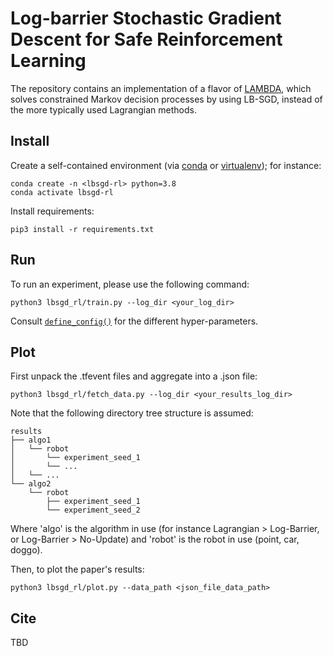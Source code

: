 # Log-barrier Stochastic Gradient Descent for Safe Reinforcement Learning
The repository contains an implementation of a flavor of [LAMBDA](https://github.com/yardenas/la-mbda), which solves constrained Markov decision processes by using LB-SGD, instead of the more typically used Lagrangian methods.

## Install
Create a self-contained environment (via [conda](https://docs.conda.io/en/latest/) or [virtualenv](https://virtualenv.pypa.io/en/latest/)); for instance:
```
conda create -n <lbsgd-rl> python=3.8
conda activate lbsgd-rl
```
Install requirements:
```
pip3 install -r requirements.txt
```

## Run
To run an experiment, please use the following command:
```
python3 lbsgd_rl/train.py --log_dir <your_log_dir>
```

Consult [`define_config()`](https://github.com/lasgroup/lbsgd-rl/blob/e423fc9be452b993cc39e1ac8e0a75095a9a89a2/lbsgd_rl/train.py#L16) for the different hyper-parameters.

## Plot
First unpack the .tfevent files and aggregate into a .json file:
```
python3 lbsgd_rl/fetch_data.py --log_dir <your_results_log_dir>
```
Note that the following directory tree structure is assumed:
```
results
├── algo1
│   └── robot
│       └── experiment_seed_1
│       └── ...
│   └── ...
└── algo2
    └── robot
        ├── experiment_seed_1
        └── experiment_seed_2
```
Where 'algo' is the algorithm in use (for instance Lagrangian > Log-Barrier, or Log-Barrier > No-Update) and 'robot' is the robot in use (point, car, doggo).

Then, to plot the paper's results:
```
python3 lbsgd_rl/plot.py --data_path <json_file_data_path>
```

## Cite
TBD
